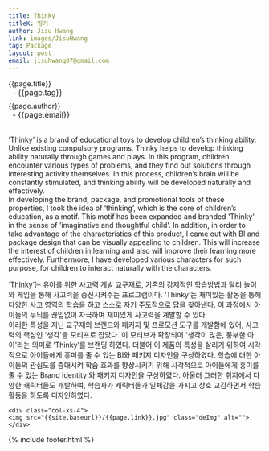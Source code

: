 ```yaml
---
title: Thinky
titleK: 띵키
author: Jisu Hwang
link: images/JisuHwang
tag: Package
layout: post
email: jisuhwang07@gmail.com
---	
```


<div class="container">

<div class="deDep">
{{page.title}}<br>
<p style="font-size:15px; margin:0px; padding:0px 0px 0px 8px; margin:0px 0px 8px 0px;">- {{page.tag}}</p>
{{page.author}}<br>
<p style="font-size:15px; margin:0px; padding:0px 0px 0px 8px;">- {{page.email}}</p>
</div>

<br>

<div class="det lato">

<!--영문-->

‘Thinky’ is a brand of educational toys to develop children’s thinking ability. Unlike existing compulsory programs, Thinky helps to develop thinking ability naturally through games and plays. In this program, children encounter various types of problems, and they find out solutions through interesting activity themselves. In this process, children’s brain will be constantly stimulated, and thinking ability will be developed naturally and effectively.
<br>
In developing the brand, package, and promotional tools of these properties, I took the idea of ‘thinking’, which is the core of children’s education, as a motif. This motif has been expanded and branded 'Thinky' in the sense of 'imaginative and thoughtful child'. In addition, in order to take advantage of the characteristics of this product, I came out with BI and package design that can be visually appealing to children. This will increase the interest of children in learning and also will improve their learning more effectively. Furthermore, I have developed various characters for such purpose, for children to interact naturally with the characters. 

<!--영문-->

</div>


<div class="noto">
<!--국문-->

‘Thinky’는 유아를 위한 사고력 계발 교구재로, 기존의 강제적인 학습방법과 달리 놀이와 게임을 통해 사고력을 증진시켜주는 프로그램이다. ‘Thinky’는 재미있는 활동을 통해 다양한 사고 영역의 학습을 하고 스스로 자기 주도적으로 답을 찾아낸다. 이 과정에서 아이들의 두뇌를 끊임없이 자극하며 재미있게 사고력을 계발할 수 있다.
<br>
이러한 특성을 지닌 교구재의 브랜드와 패키지 및 프로모션 도구를 개발함에 있어, 사고력의 핵심인 '생각'을 모티프로 잡았다. 이 모티브가 확장되어 '생각이 많은, 풍부한 아이'라는 의미로 ‘Thinky’를 브랜딩 하였다. 더불어 이 제품의 특성을 살리기 위하여 시각적으로 아이들에게 흥미를 줄 수 있는 BI와 패키지 디자인을 구상하였다. 학습에 대한 아이들의 관심도를 증대시켜 학습 효과를 향상시키기 위해 시각적으로 아이들에게 흥미를 줄 수 있는 Brand Identity 와 패키지 디자인을 구상하였다. 아울러 그러한 취지에서 다양한 캐릭터들도 개발하여, 학습자가 캐릭터들과 일체감을 가지고 상호 교감하면서 학습 활동을 하도록 디자인하였다.

<!--국문-->

</div>

<div class="row noto">
	
	<div class="col-xs-4">
	<img src="{{site.baseurl}}/{{page.link}}.jpg" class="deImg" alt=""></div>
	
</div>

	

</div> 

{% include footer.html %}